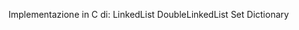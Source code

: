 Implementazione in C di: LinkedList 
                      DoubleLinkedList
                      Set
                      Dictionary
